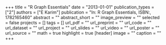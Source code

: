 +++
title = "R Graph Essentials"
date = "2013-01-01"
publication_types = ["2"]
authors = ["E Karim"]
publication = "In: R Graph Essentials, ISBN:, 1782165460"
abstract = ""
abstract_short = ""
image_preview = ""
selected = false
projects = []
tags = []
url_pdf = ""
url_preprint = ""
url_code = ""
url_dataset = ""
url_project = ""
url_slides = ""
url_video = ""
url_poster = ""
url_source = ""
math = true
highlight = true
[header]
image = ""
caption = ""
+++
